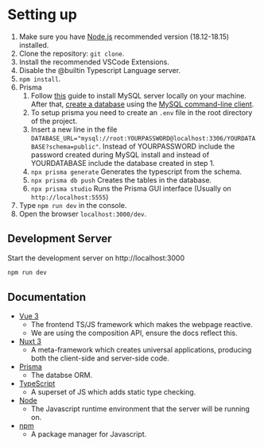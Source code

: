 # Setting up

1. Make sure you have [Node.js](https://nodejs.org/en/) recommended version (18.12-18.15) installed. 
2. Clone the repository: `git clone`.
3. Install the recommended VSCode Extensions.
4. Disable the @builtin Typescript Language server.
5. `npm install`.
6. Prisma
   1. Follow [this](https://www.prisma.io/dataguide/mysql/setting-up-a-local-mysql-database) guide to install MySQL server locally on your machine. After that, [create a database](https://www.mysqltutorial.org/mysql-create-database/) using the [MySQL command-line client](https://www.mysqltutorial.org/getting-started-with-mysql/connect-to-mysql-server/).
   2. To setup prisma you need to create an `.env` file in the root directory of the project.
   3. Insert a new line in the file `DATABASE_URL="mysql://root:YOURPASSWORD@localhost:3306/YOURDATABASE?schema=public"`. Instead of YOURPASSWORD include the password created during MySQL install and instead of YOURDATABASE include the database created in step 1.
   4. `npx prisma generate` Generates the typescript from the schema.
   5. `npx prisma db push` Creates the tables in the database.
   6. `npx prisma studio` Runs the Prisma GUI interface (Usually on `http://localhost:5555`)
7. Type `npm run dev` in the console.
8. Open the browser `localhost:3000/dev`.


## Development Server

Start the development server on http://localhost:3000

```bash
npm run dev
```

## Documentation

- [Vue 3](https://vuejs.org/guide/introduction.html)
  - The frontend TS/JS framework which makes the webpage reactive.
  - We are using the composition API, ensure the docs reflect this.
- [Nuxt 3](https://nuxt.com/docs/getting-started/introduction)
  - A meta-framework which creates universal applications, producing both the client-side and server-side code.
- [Prisma](https://www.prisma.io/)
  - The databse ORM.
- [TypeScript](https://www.typescriptlang.org/)
  - A superset of JS which adds static type checking.
- [Node](https://nodejs.org/)
  - The Javascript runtime environment that the server will be running on.
- [npm](https://www.npmjs.com/)
  - A package manager for Javascript.